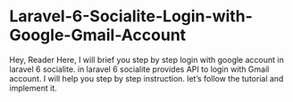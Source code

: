 # Laravel-6-Socialite-Login-with-Google-Gmail-Account
Hey, Reader Here, I will brief you step by step login with google account in laravel 6 socialite. in laravel 6 socialite provides API to login with Gmail account. I will help you step by step instruction. let’s follow the tutorial and implement it.
